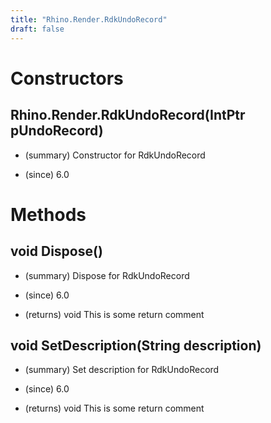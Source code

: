 ```yaml
---
title: "Rhino.Render.RdkUndoRecord"
draft: false
---
```


# Constructors
## Rhino.Render.RdkUndoRecord(IntPtr pUndoRecord)
- (summary) 
     Constructor for RdkUndoRecord
     
- (since) 6.0
# Methods
## void Dispose()
- (summary) 
     Dispose for RdkUndoRecord
     
- (since) 6.0
- (returns) void This is some return comment
## void SetDescription(String description)
- (summary) 
     Set description for RdkUndoRecord
     
- (since) 6.0
- (returns) void This is some return comment
